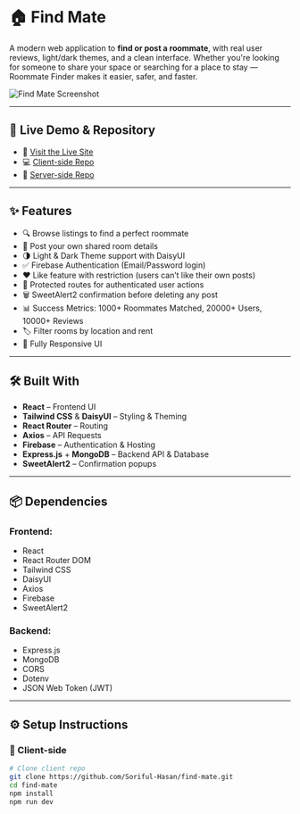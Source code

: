 # 🏠 Find Mate

A modern web application to **find or post a roommate**, with real user reviews, light/dark themes, and a clean interface. Whether you're looking for someone to share your space or searching for a place to stay — Roommate Finder makes it easier, safer, and faster.

![Find Mate Screenshot](https://i.imgur.com/NdfwIXR.png)

---

## 🔗 Live Demo & Repository

- 🔗 [Visit the Live Site](https://roommate-finder-45a3b.web.app/)
- 💻 [Client-side Repo](https://github.com/Soriful-Hasan/find-mate.git)
- 🔧 [Server-side Repo](https://github.com/Soriful-Hasan/find-mate-server)

---

## ✨ Features

- 🔍 Browse listings to find a perfect roommate
- 📝 Post your own shared room details
- 🌗 Light & Dark Theme support with DaisyUI
- ✅ Firebase Authentication (Email/Password login)
- ❤️ Like feature with restriction (users can’t like their own posts)
- 🔐 Protected routes for authenticated user actions
- 🗑️ SweetAlert2 confirmation before deleting any post
- 📊 Success Metrics: 1000+ Roommates Matched, 20000+ Users, 10000+ Reviews
- 🏷️ Filter rooms by location and rent
- 📱 Fully Responsive UI

---

## 🛠️ Built With

- **React** – Frontend UI
- **Tailwind CSS** & **DaisyUI** – Styling & Theming
- **React Router** – Routing
- **Axios** – API Requests
- **Firebase** – Authentication & Hosting
- **Express.js** + **MongoDB** – Backend API & Database
- **SweetAlert2** – Confirmation popups

---

## 📦 Dependencies

### Frontend:
- React
- React Router DOM
- Tailwind CSS
- DaisyUI
- Axios
- Firebase
- SweetAlert2

### Backend:
- Express.js
- MongoDB
- CORS
- Dotenv
- JSON Web Token (JWT)

---

## ⚙️ Setup Instructions

### 🔧 Client-side

```bash
# Clone client repo
git clone https://github.com/Soriful-Hasan/find-mate.git
cd find-mate
npm install
npm run dev

